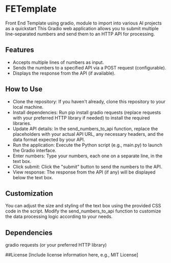 # FETemplate
Front End Template using gradio, module to import into various AI projects as a quickstart
This Gradio web application allows you to submit multiple line-separated numbers and send them to an HTTP API for processing.

## Features
- Accepts multiple lines of numbers as input.
- Sends the numbers to a specified API via a POST request (configurable).
- Displays the response from the API (if available).

## How to Use
- Clone the repository: If you haven't already, clone this repository to your local machine.
- Install dependencies: Run pip install gradio requests (replace requests with your preferred HTTP library if needed) to install the required libraries.
- Update API details: In the send_numbers_to_api function, replace the placeholders with your actual API URL, any necessary headers, and the data format expected by your API.
- Run the application: Execute the Python script (e.g., main.py) to launch the Gradio interface.
- Enter numbers: Type your numbers, each one on a separate line, in the text box.
- Click submit: Click the "submit" button to send the numbers to the API.
- View response: The response from the API (if any) will be displayed below the text box.

## Customization
You can adjust the size and styling of the text box using the provided CSS code in the script.
Modify the send_numbers_to_api function to customize the data processing logic according to your needs.

## Dependencies
gradio
requests (or your preferred HTTP library)

##License
[Include license information here, e.g., MIT License]
